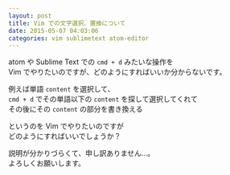 ```yaml
---
layout: post
title: Vim での文字選択、置換について
date: 2015-05-07 04:03:06
categories: vim sublimetext atom-editor
---
```

<p>atom や Sublime Text での <code>cmd + d</code> みたいな操作を<br>
Vim でやりたいのですが、どのようにすればいいか分からないです。</p>

<p>例えば単語 <code>content</code> を選択して、<br>
<code>cmd + d</code> でその単語以下の <code>content</code> を探して選択してくれて<br>
その後にその <code>content</code> の部分を書き換える</p>

<p>というのを Vim でやりたいのですが<br>
どのようにすればいいでしょうか？</p>

<p>説明が分かりづらくて、申し訳ありません…。<br>
よろしくお願いします。 </p>
